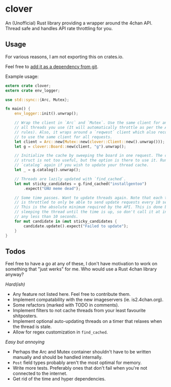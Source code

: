 clover
======

An (Unofficial) Rust library providing a wrapper around the 4chan API.
Thread safe and handles API rate throttling for you.

Usage
-----

For various reasons, I am not exporting this on crates.io.

Feel free to [add it as a dependency from git](http://doc.crates.io/specifying-dependencies.html#specifying-dependencies-from-git-repositories).

Example usage:

```rust
extern crate clover;
extern crate env_logger;

use std::sync::{Arc, Mutex};

fn main() {
    env_logger::init().unwrap();

    // Wrap the client in `Arc` and `Mutex`. Use the same client for any and
    // all threads you use (It will automatically throttle as per the API
    // rules). Also, it wraps around a `reqwest` client which also recommends
    // to use the same client for all requests.
    let client = Arc::new(Mutex::new(clover::Client::new().unwrap()));
    let g = clover::Board::new(client, "g").unwrap();

    // Initialize the cache by sweeping the board in one request. The catalog
    // struct is not too useful, but the option is there to use it. Run
    // `catalog` again if you wish to update your thread cache.
    let _ = g.catalog().unwrap();

    // Threads are lazily updated with `find_cached`.
    let mut sticky_candidates = g.find_cached("installgentoo")
        .expect("GNU meme dead");

    // Some time passes. Want to update threads again. Note that each thread
    // is throttled to only be able to send update requests every 10 seconds.
    // This is the absolute minimum required by the API. This is done by
    // sleeping the thread until the time is up, so don't call it at intervals
    // any less than 10 seconds.
    for mut candidate in &mut sticky_candidates {
        candidate.update().expect("Failed to update");
    }
}
```

Todos
-----

Feel free to have a go at any of these, I don't have motivation to work on
something that "just werks" for me. Who would use a Rust 4chan library anyway?

*Hard(ish)*
* Any feature not listed here. Feel free to contribute them.
* Implement compatability with the new imageservers (ie. is2.4chan.org).
* Some refactors (marked with TODO in comments).
* Implement filters to not cache threads from your least favourite shitposters.
* Implement optional auto-updating threads on a timer that relaxes when the
thread is stale.
* Allow for regex customization in `find_cached`.

*Easy but annoying*
* Perhaps the Arc and Mutex container shouldn't have to be written manually
and should be handled internally.
* `Post` field types probably aren't the most optimal for memory.
* Write more tests. Preferably ones that don't fail when you're not connected
to the internet.
* Get rid of the time and hyper dependencies.
